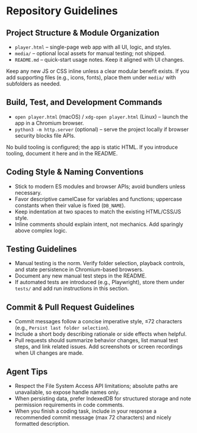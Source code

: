 # Repository Guidelines

## Project Structure & Module Organization
- `player.html` – single-page web app with all UI, logic, and styles.
- `media/` – optional local assets for manual testing; not shipped.
- `README.md` – quick-start usage notes. Keep it aligned with UI changes.

Keep any new JS or CSS inline unless a clear modular benefit exists. If you add supporting files (e.g., icons, fonts), place them under `media/` with subfolders as needed.

## Build, Test, and Development Commands
- `open player.html` (macOS) / `xdg-open player.html` (Linux) – launch the app in a Chromium browser.
- `python3 -m http.server` (optional) – serve the project locally if browser security blocks file APIs.

No build tooling is configured; the app is static HTML. If you introduce tooling, document it here and in the README.

## Coding Style & Naming Conventions
- Stick to modern ES modules and browser APIs; avoid bundlers unless necessary.
- Favor descriptive camelCase for variables and functions; uppercase constants when their value is fixed (`DB_NAME`).
- Keep indentation at two spaces to match the existing HTML/CSS/JS style.
- Inline comments should explain intent, not mechanics. Add sparingly above complex logic.

## Testing Guidelines
- Manual testing is the norm. Verify folder selection, playback controls, and state persistence in Chromium-based browsers.
- Document any new manual test steps in the README.
- If automated tests are introduced (e.g., Playwright), store them under `tests/` and add run instructions in this section.

## Commit & Pull Request Guidelines
- Commit messages follow a concise imperative style, ≤72 characters (e.g., `Persist last folder selection`).
- Include a short body describing rationale or side effects when helpful.
- Pull requests should summarize behavior changes, list manual test steps, and link related issues. Add screenshots or screen recordings when UI changes are made.

## Agent Tips
- Respect the File System Access API limitations; absolute paths are unavailable, so expose handle names only.
- When persisting data, prefer IndexedDB for structured storage and note permission requirements in code comments.
- When you finish a coding task, include in your response a recommended commit message (max 72 characters) and nicely formatted description.
